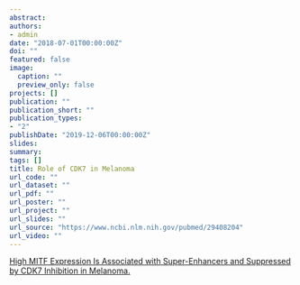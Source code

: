 ```yaml
---
abstract: 
authors:
- admin
date: "2018-07-01T00:00:00Z"
doi: ""
featured: false
image:
  caption: ""
  preview_only: false
projects: []
publication: ""
publication_short: ""
publication_types:
- "2"
publishDate: "2019-12-06T00:00:00Z"
slides: 
summary: 
tags: []
title: Role of CDK7 in Melanoma
url_code: ""
url_dataset: ""
url_pdf: ""
url_poster: ""
url_project: ""
url_slides: ""
url_source: "https://www.ncbi.nlm.nih.gov/pubmed/29408204"
url_video: ""
---
```


[High MITF Expression Is Associated with Super-Enhancers and Suppressed by CDK7 Inhibition in Melanoma.](https://www.ncbi.nlm.nih.gov/pubmed/29408204)

